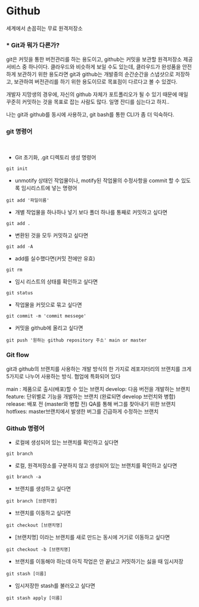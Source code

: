 # Github

세계에서 손꼽히는 무료 원격저장소

### **\* Git과 뭐가 다른가?**

git은 커밋을 통한 버전관리를 하는 용도이고, github는 커밋을 보관할 원격저장소 제공 서비스 중 하나이다.
클라우드와 비슷하게 보일 수도 있는데, 클라우드가 완성품을 안전하게 보관하기 위한 용도라면 git과 github는 개발중의 순간순간을 스냅샷으로 저장하고, 보관하여 버전관리를 하기 위한 용도이므로 목표점이 다르다고 볼 수 있겠다.

개발자 지망생의 경우에, 자신의 github 자체가 포트폴리오가 될 수 있기 때문에 매일 꾸준히 커밋하는 것을 목표로 잡는 사람도 많다. 일명 잔디를 심는다고 하지..

나는 git과 github를 동시에 사용하고, git bash를 통한 CLI가 좀 더 익숙하다.

### git 명령어
<br>

* Git 초기화, .git 디렉토리 생성 명령어
```
git init
```

* unmotify 상태인 작업물이나, motify된 작업물의 수정사항을 commit 할 수 있도록 임시리스트에 넣는 명령어
```
git add '파일이름'
```

* 개별 작업물을 하나하나 넣기 보다 폴더 하나를 통째로 커밋하고 싶다면
```
git add .
```

* 변환된 것을 모두 커밋하고 싶다면
```
git add -A
```

* add를 실수했다면(커밋 전에만 유효)
```
git rm
```

* 임시 리스트의 상태를 확인하고 싶다면
```
git status
```

* 작업물을 커밋으로 묶고 싶다면
```
git commit -m 'commit messege'
```

* 커밋을 github에 올리고 싶다면
```
git push '원하는 github repository 주소' main or master
```

### Git flow

git과 github의 브랜치를 사용하는 개발 방식의 한 가지로 레포지터리의 브랜치를 크게 5가지로 나누어 사용하는 방식. 협업에 특화되어 있다

main : 제품으로 출시(배포)할 수 있는 브랜치
develop: 다음 버전을 개발하는 브랜치
feature: 단위별로 기능을 개발하는 브랜치 (완료되면 develop 브런치와 병합)
release: 배포 전 (master와 병합 전) QA를 통해 버그를 찾아내기 위한 브랜치
hotfixes: master브랜치에서 발생한 버그를 긴급하게 수정하는 브랜치

### Github 명령어

* 로컬에 생성되어 있는 브랜치를 확인하고 싶다면
```
git branch
```

* 로컬, 원격저장소를 구분하지 않고 생성되어 있는 브랜치를 확인하고 싶다면
```
git branch -a
```

* 브랜치를 생성하고 싶다면
```
git branch [브랜치명]
```

* 브랜치를 이동하고 싶다면
```
git checkout [브랜치명]
```

* [브랜치명] 이라는 브랜치를 새로 만드는 동시에 거기로 이동하고 싶다면
```
git checkout -b [브랜치명]
```

* 브랜치를 이동해야 하는데 아직 작업은 안 끝났고 커밋하기는 싫을 때 임시저장
```
git stash [이름]
```

* 임시저장한 stash를 불러오고 싶다면
```
git stash apply [이름]
```

